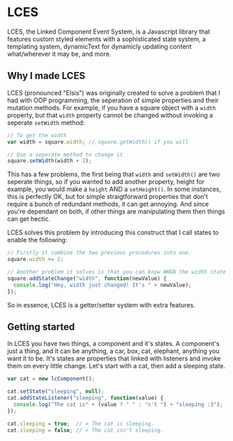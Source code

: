 # LCES
LCES, the Linked Component Event System, is a Javascript library that features custom styled elements with a sophisticated state system, a templating system, dynamicText for dynamicly updating content what/wherever it may be, and more.



## Why I made LCES

LCES (pronounced "Elsis") was originally created to solve a problem that I had with OOP programming, the seperation of simple properties and their mutation methods. For example, if you have a square object with a `width` property, but that `width` property cannot be changed without invoking a seperate `setWidth` method: 

```javascript
// To get the width
var width = square.width; // square.getWidth() if you will

// Use a seperate method to change it
square.setWidth(width + 2);
```


This has a few problems, the first being that `width` and `setWidth()` are two seperate things, so if you wanted to add another property, height for example, you would make a `height` AND a `setHeight()`. In some instances, this is perfectly OK, but for simple straigtforward properties that don't require a bunch of redundant methods, it can get annoying. And since you're dependant on both, if other things are manipulating them then things can get hectic.

LCES solves this problem by introducing this construct that I call states to enable the following:

```javascript
// Firstly it combine the two previous procedures into one.
square.width += 2;

// Another problem it solves is that you can know WHEN the width state changes
square.addStateChange("width", function(newValue) {
  console.log("Hey, width just changed! It's " + newValue);
});
```

So in essence, LCES is a getter/setter system with extra features.



## Getting started

In LCES you have two things, a component and it's states. A component's just a thing, and it can be anything, a car, box, cat, elephant, anything you want it to be. It's states are properties that linked with listeners and invoke them on every little change. Let's start with a cat, then add a sleeping state.

```javascript
var cat = new lcComponent();

cat.setState("sleeping", null);
cat.addStateListener("sleeping", function(value) {
  console.log("The cat is" + (value ? " " : "n't ") + "sleeping :3");
});

cat.sleeping = true;  // > The cat is sleeping.
cat.sleeping = false; // > The cat isn't sleeping.
```

